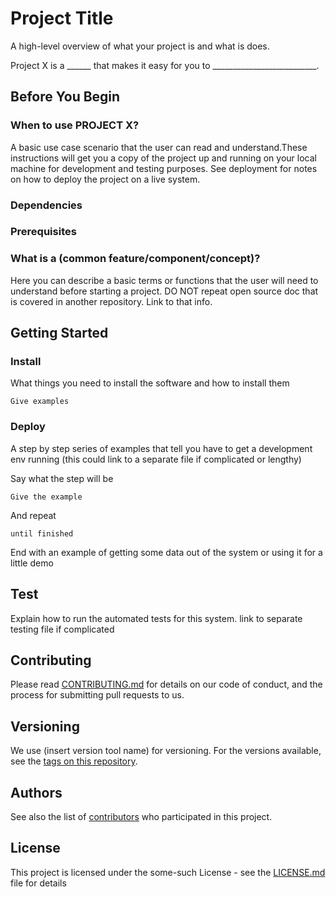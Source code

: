 # Project Title

A high-level overview of what your project is and what is does.

Project X is a ______ that makes it easy for you to __________________________.

## Before You Begin

### When to use PROJECT X?
A basic use case scenario that the user can read and understand.These instructions will get you a copy of the project up and running on your local machine for development and testing purposes. See deployment for notes on how to deploy the project on a live system.

### Dependencies

### Prerequisites

### What is a (common feature/component/concept)?
Here you can describe a basic terms or functions that the user will need to understand before starting a project.
DO NOT repeat open source doc that is covered in another repository. Link to that info. 

## Getting Started




### Install

What things you need to install the software and how to install them

```
Give examples
```

### Deploy

A step by step series of examples that tell you have to get a development env running
(this could link to a separate file if complicated or lengthy)

Say what the step will be

```
Give the example
```

And repeat

```
until finished
```

End with an example of getting some data out of the system or using it for a little demo

## Test 

Explain how to run the automated tests for this system. 
link to separate testing file if complicated


## Contributing

Please read [CONTRIBUTING.md](link) for details on our code of conduct, and the process for submitting pull requests to us.

## Versioning

We use (insert version tool name) for versioning. For the versions available, see the [tags on this repository](https://github.com/your/project/tags).

## Authors

See also the list of [contributors](https://github.com/your/project/contributors) who participated in this project.

## License

This project is licensed under the some-such License - see the [LICENSE.md](LICENSE.md) file for details


